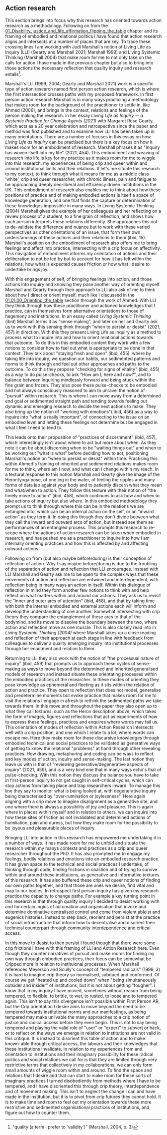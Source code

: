 ## Action research

This section brings into focus why this research has oriented towards action research as a methodology. Following on from the [01_Disability_justice_and_life_affirmation_flipping_the_table](../../01_Disability_justice_and_life_affirmation_flipping_the_table/01_Disability_justice_and_life_affirmation_flipping_the_table.md) chapter and its framing of embodied and relational politics I have found that action research aligns and intersects at a number of places that are key. To trace these crossing lines I am working with Judi Marshall's notion of Living Life as Inquiry (LLI) (Gearty and Marshall 2021; Marshall 1999) and Living Systemic Thinking (Marshall 2004) that make room for me to not only take on the calls for action I have made in the previous chapter but also to bring into those actions the necessary reflection that quality inquiry and research entails[^31].

Marshall's LLI (1999; 2004; Gearty and Marshall 2021) work is a specific type of action research named first person action research, which is where the first intersection crosses paths with my proposed framework. In first person action research Marshall is in many ways practicing a methodology that makes room for the background of the practitioner to settle in, like Ahmed (2006), and brings in the context, relations and feelings of the person making the research. In her essay *Living Life as Inquiry -- a Systemic Practice for Change Agents (2021)* with Margaret Rose Gearty, which acts as a 20 year celebration and retrospective since the paper and method was first published and to examine how LLI has been taken up in many orientations. There are a number of focuses in this essay on how *Living Life as Inquiry* can be practised but there is a key focus on how it makes room for an embodiment of research. Marshall phrases it as "Inquiry has woven itself into my life" (2021, 454). This embodiment and weaving of research into life is key for my practice as it makes room for me to wiggle into this research, my experiences of being crip and queer within and around institutional limits and their relations. It let's me situate this research to my context, to think through what it means for me as a middle class 'white', crip and queer researcher, with chronic illness, pain and fatigue to be approaching deeply neo-liberal and efficiency driven institutions in the UK. This embodiment of research also enables me to think about how these positions of practice and of making embodied actions is itself a space of knowledge generation, and one that finds the capture or determination of these knowledges impossible in many ways. In Living Systemic Thinking (2004) Marshall gives the example of her colleagues and her reflecting on a review process of a student, to a fine grain of reflection, and shows how each person interprets these relations differently. She approaches this not to de-validate the difference and nuance but to work with these varied perspectives as other orientations of an issue, that form their own understandings of these actions and their relations to them (ibid, 15). Marshall's position on the embodiment of research also offers me to bring feelings and affect into practice, intersecting with a crip focus on affectivity. This navigation of embodiment informs my orientation of actions and their deliberation to not be led by but to account for how it has felt within the relations, how what is expected causes friction or how what I desire to undertake brings joy.

With this engagement of self, of bringing feelings into action, and those actions into inquiry and knowing they pose another way of orienting myself. Marshall and Gearty through their approach to LLI also ask of me to think about how I direct or orient myself, much like I discussed in the [01.01.00_Orienting_the_table](../../01_Disability_justice_and_life_affirmation_flipping_the_table/01_entries/01.01.00_Orienting_the_table.md) section through the work of Ahmed. With LLI they think through how these practitioner and actioned knowledges that I practice, can in themselves form alternative orientations to those of hegemony and institutions. In an essay called *Living Systemic Thinking* (ibid) Marshall terms it as "sense making", and later on her and Gearty ask us to work with this sensing think through "when to persist or desist" (2021, 457) in direction. With this they present Living Life as Inquiry as a method to process what to inquire into and how to orient relational actions towards that outcome. To do this in this embodied context they work with a few notions to consider how to feel out what is appropriate to be done in that context. They talk about "staying fresh and open" (ibid, 455), where by taking life into inquiry, we question our habits, our sedimented patterns and norms to think through and feel out other approaches and paths to the outcome. To do this they propose "checking for signs of vitality" (ibid, 455) as a way to do pulse-checks, to ask "How am I, here and now?", and to balance between inquiring mindlessly forward and being stuck within the fine grain and frozen. They also pose these pulse-checks to be embodied and not always consciously reasoned to aim to unravel the notion of "pursuit" within research. This is where I can move away from a determined end goal or sedimented straight path and tending towards feeling out dynamic and emerging research to decide the next actions to make. They also bring up the notion of "working with emotions"( ibid, 456) as a way to inquire into "what is really important", of connecting to the issue on an embodied level and letting these feelings not determine but be engaged in what I feel I need to tend to.

This leads onto their proposition of "practices of discernment" (ibid, 457), which interestingly isn't about where to act but more about when. As they note it can be about discerning when to be "waiting things out" and when to be working out "what is what" before deciding how to act, positioning Marshall's notion on "when to persist or desist" within time. Practising this within Ahmed's framing of inherited and sedimented relations makes room for me to think, where am I now, and what can I change within my reach. In a textural response to this notion Marshall and Gearty give the image of the Heron/yoga pose, of one leg in the water, of feeling the ripples and many forms of data lap against your body and to patiently discern what they mean and what/when to action. They follow this texture with their notion of "the timely move to action" (ibid, 458), which continues to ask how and when to take actions of inquiry but also where. In this embodied methodology they prompt us to think through where this can be in the relations we are entangled into, which can be an internal action on the self, or an "inward action" as they term it. In doing this though they don't divide between what they call the inward and outward arcs of action, but instead see them as performances of an entangled process. This prompts this research to re-scope where the actions of action research can be taken when embodied in research, and has pushed me as a practitioner to inquire into how I am internally orienting practices and how this is affected by and affecting outward actions.

Following on from (but also maybe before/during) is their conception of reflection of action. Why I say maybe before/during is due to the troubling of the separation of action and reflection that LLI encourages. Instead with LLI Marshall and Gearty ask me to be open to the complex ways that these movements of action and reflection are entwined and interdependent, with reflection being in many ways an action in itself. Within this dialogue of reflection in mind they form another few notions to think with and help reflect on what matters within and around our actions. They ask us to revisit the "inner and outer arcs of attention" (ibid, 458), and that by taking time with both the internal embodied and external actions each will inform and develop the understanding of one another. Somewhat intersecting with crip theory they compare the entanglement of these arcs to that of the bodymind, and its move to dissolve the boundary between the two, where action and reflection move as one muscle. This is also closely read into in *Living Systemic Thinking (2004)* where Marshall takes up a close reading and reflection of their approach at each stage in line with feedback from colleagues to deliver a quality emerging inquiry into institutional processes through her enactment and relation to them.

Returning to LLI they also work with the notion of "the processual nature of inquiry" (ibid, 459) that prompts us to approach these cycles of sense-making as ways to move beyond the determined and inherited generalised models of research and instead situate these orientating processes within the embodied practices of the researcher. In these modes of orienting they pose knowledge as ephemeral and fleeting as it sits within the relation of action and practice. They open to reflection that does not model, generalise and predetermine moments but evoke practice that makes room for me to visit the relations I engage in afresh to rethink the sedimented paths we take towards them. In this move and throughout the paper they also open up to what they call *textures*, such as the Heron description above, which takes the form of images, figures and reflections that act as experiments of how to express these feelings, practices and enquires where words may fail us. This orientation of modes of reflection within Action Research intersects well with a crip position, and one which I relate to a lot, where words can escape me. Here they make room for these discursive knowledges through embodied technical and social practices to be validated as generative ways of getting to know the relational "problems" at hand through other revealing practices. How drawing, metaphoring and coding can be ways to reflect and key modes of action, inquiry and sense-making. The last notion they leave us with is that of "reviewing generative/degenerative aspects of inquiry" (2021, 459), and is a very kind one that in many ways echo's that of pulse-checking. With this notion they discuss the balance you have to take in first-person inquiry to not get caught in self-critical cycles, which can stop actions from taking place and trap researchers inward. To manage this line they say to monitor what is being looked at, with degenerative inquiry being characterised by "over-rumination or joylessness". Here again aligning with a crip move to imagine disalignment as a generative site, and one where there is always a possibility of joy and pleasure. This is again where in places within myself and in relation to others, we can inquire into how these sites of friction as not invalidated and determined actions of humiliation, pain and duress, but how they make room for the possibility to be joyous and pleasurable places of inquiry.

Bringing LLI into action in this research has empowered me undertaking it in a number of ways. It has made room for me to unfold and situate the research within my manys contexts and practices as a crip and queer researcher throughout the PhD. It has also prompted me to engage my feelings, bodily relations and emotions into an embodied research practice. It has given space to the technical and social practices I undertake, of thinking through code, finding frictions in coalition and of trying to survive within and around these institutions, as generative and informative textures of this research. It has also buffered these crip and queer notions of finding our own paths together, and that those are ones we desire, find vital and map to our bodies. In retrospect first person inquiry has given my research practice the capacity to change paths. For example a key turning point in this research is that through quality inquiry I decided to desist working with and for certain logics of automation and organisation that invoke and determine dominative centralised control and come from violent ableist and eugenics histories. Instead to step back, reorient and persist at the practice of social infrastructure that inform how to decentralise and disorient their technical counterpart through community interdependence and critical access.

In this move to desist to then persist I found though that there were some crip frictions I have with this framing of LLI and Action Research here. Even though they counter narratives of pursuit and make rooms for finding my own way through embodied practices, their focus can be somewhat be Cripped more in relation to instituional processes. When Marshall references Meyerson and Scully's concept of "tempered radicals" (1999, 3) it is hard to imagine crip theory so normalised, subdued and conformed. Of course we get "heated up and cooled down" when "being simultaneously outsider and insider" of institutions, but it is not about getting "tougher". I know that in my inquiry I have moved, sometimes without reason from being tempered, to flexible, to brittle, to wet, to rusted, to loose and to tempered again. This isn't to say this divergence isn't possible within First Person AR, but the Crip orientation I desire aims to move beyond the need to be tempered towards institutional norms and our manifestings, as being tempered may make unlivable the many approaches to a crip notion of justice and radical access before they even begin. This is not to say being tempered and playing the valid role of "user" or "expert" to subvert or hack, or to reflect on the ways we emerge in relation to institutions are not valid in this critique. It is instead to disorient this table of action and to make known-able through critical access, the labours and their knowledges that these institutions invalidate. In relation to my experiences from and orientation to institutions and their imaginary possibility for these radical politics and social relations we call for is that they are limited through very restrictive terms that collectively in my collaborations, we can only form small amounts of wiggle room within and around. To find the space and relations that I desire and that can start to make room for these sorts of imaginary practices I turned disobediently from methods where I have to be tempered, and I have disoriented this through crip theory, interdependence and of movement making. This isn't to neglect the change I can and have made in the institution, but it is to pivot from crip futures they cannot hold. It is to make time and room to feel out my orientation towards these more restrictive and sedimented organisational practices of institutions, and figure out how to counter them. 


[^31]: "quality (a term I prefer to 'validity')" (Marshall, 2004, p. 3)
